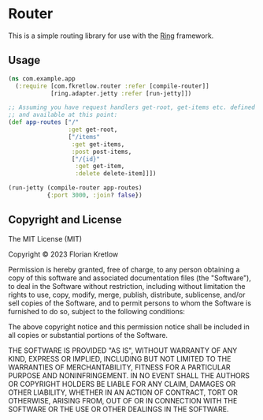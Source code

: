 # Router

This is a simple routing library for use with the
[Ring](https://github.com/ring-clojure/ring) framework.

## Usage

```clojure
(ns com.example.app
  (:require [com.fkretlow.router :refer [compile-router]]
            [ring.adapter.jetty :refer [run-jetty]])

;; Assuming you have request handlers get-root, get-items etc. defined
;; and available at this point:
(def app-routes ["/" 
                 :get get-root,
                 ["/items"
                  :get get-items,
                  :post post-items,
                  ["/{id}"
                   :get get-item,
                   :delete delete-item]]])

(run-jetty (compile-router app-routes)
           {:port 3000, :join? false})
```


## Copyright and License

The MIT License (MIT)

Copyright © 2023 Florian Kretlow

Permission is hereby granted, free of charge, to any person obtaining a copy of
this software and associated documentation files (the "Software"), to deal in
the Software without restriction, including without limitation the rights to
use, copy, modify, merge, publish, distribute, sublicense, and/or sell copies of
the Software, and to permit persons to whom the Software is furnished to do so,
subject to the following conditions:

The above copyright notice and this permission notice shall be included in all
copies or substantial portions of the Software.

THE SOFTWARE IS PROVIDED "AS IS", WITHOUT WARRANTY OF ANY KIND, EXPRESS OR
IMPLIED, INCLUDING BUT NOT LIMITED TO THE WARRANTIES OF MERCHANTABILITY, FITNESS
FOR A PARTICULAR PURPOSE AND NONINFRINGEMENT. IN NO EVENT SHALL THE AUTHORS OR
COPYRIGHT HOLDERS BE LIABLE FOR ANY CLAIM, DAMAGES OR OTHER LIABILITY, WHETHER
IN AN ACTION OF CONTRACT, TORT OR OTHERWISE, ARISING FROM, OUT OF OR IN
CONNECTION WITH THE SOFTWARE OR THE USE OR OTHER DEALINGS IN THE SOFTWARE.
